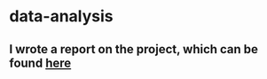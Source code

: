 # data-analysis

## I wrote a report on the project, which can be found [here](https://docs.google.com/document/d/1E7AKJdExkyUH2l2HfbK3DZH0XFXWBub_c681FPO9BzQ/edit?usp=sharing)
